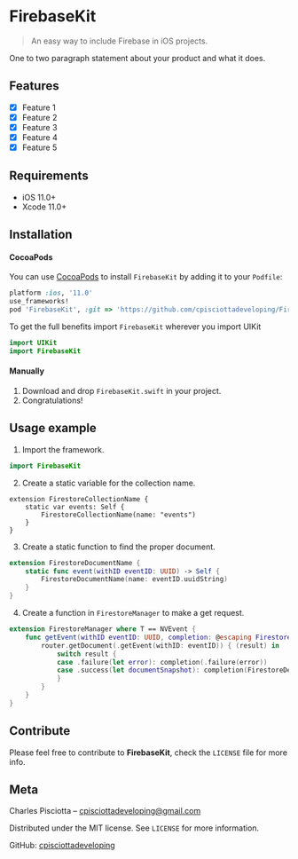 # FirebaseKit
> An easy way to include Firebase in iOS projects.

<!--
[![Swift Version][swift-image]][swift-url]
[![Build Status][travis-image]][travis-url]
[![License][license-image]][license-url]
[![Carthage compatible](https://img.shields.io/badge/Carthage-compatible-4BC51D.svg?style=flat)](https://github.com/Carthage/Carthage)
[![CocoaPods Compatible](https://img.shields.io/cocoapods/v/EZSwiftExtensions.svg)](https://img.shields.io/cocoapods/v/LFAlertController.svg)  
[![Platform](https://img.shields.io/cocoapods/p/LFAlertController.svg?style=flat)](http://cocoapods.org/pods/LFAlertController)
[![PRs Welcome](https://img.shields.io/badge/PRs-welcome-brightgreen.svg?style=flat-square)](http://makeapullrequest.com)

-->

One to two paragraph statement about your product and what it does.

<!--
![](header.png)
-->

## Features

- [x] Feature 1
- [x] Feature 2
- [x] Feature 3
- [x] Feature 4
- [x] Feature 5

## Requirements

- iOS 11.0+
- Xcode 11.0+

## Installation

#### CocoaPods
You can use [CocoaPods](http://cocoapods.org/) to install `FirebaseKit` by adding it to your `Podfile`:

```ruby
platform :ios, '11.0'
use_frameworks!
pod 'FirebaseKit', :git => 'https://github.com/cpisciottadeveloping/FirebaseKit.git'
```

To get the full benefits import `FirebaseKit` wherever you import UIKit

``` swift
import UIKit
import FirebaseKit
```

<!--
#### Carthage
Create a `Cartfile` that lists the framework and run `carthage update`. Follow the [instructions](https://github.com/Carthage/Carthage#if-youre-building-for-ios) to add `$(SRCROOT)/Carthage/Build/iOS/YourLibrary.framework` to an iOS project.

```
github "yourUsername/yourlibrary"
```
-->

#### Manually
1. Download and drop ```FirebaseKit.swift``` in your project.  
2. Congratulations!  

## Usage example

1. Import the framework.
```swift
import FirebaseKit
```

2. Create a static variable for the collection name.
```
extension FirestoreCollectionName {
    static var events: Self {
        FirestoreCollectionName(name: "events")
    }
}
```

3. Create a static function to find the proper document.
```swift
extension FirestoreDocumentName {
    static func event(withID eventID: UUID) -> Self {
        FirestoreDocumentName(name: eventID.uuidString)
    }
}
```

4. Create a function in `FirestoreManager` to make a get request.
```swift
extension FirestoreManager where T == NVEvent {
    func getEvent(withID eventID: UUID, completion: @escaping FirestoreRequestResultCallback) {
        router.getDocument(.getEvent(withID: eventID)) { (result) in
            switch result {
            case .failure(let error): completion(.failure(error))
            case .success(let documentSnapshot): completion(FirestoreDecoder().decodeDocumentSnapshot(documentSnapshot))
            }
        }
    }
}
```

## Contribute

Please feel free to contribute to **FirebaseKit**, check the ``LICENSE`` file for more info.

## Meta

Charles Pisciotta – cpisciottadeveloping@gmail.com

Distributed under the MIT license. See ``LICENSE`` for more information.

GitHub: [cpisciottadeveloping](https://github.com/cpisciottadeveloping)

<!--
[swift-image]:https://img.shields.io/badge/swift-3.0-orange.svg
[swift-url]: https://swift.org/
[license-image]: https://img.shields.io/badge/License-MIT-blue.svg
[license-url]: LICENSE
[travis-image]: https://img.shields.io/travis/dbader/node-datadog-metrics/master.svg?style=flat-square
[travis-url]: https://travis-ci.org/dbader/node-datadog-metrics
[codebeat-image]: https://codebeat.co/badges/c19b47ea-2f9d-45df-8458-b2d952fe9dad
[codebeat-url]: https://codebeat.co/projects/github-com-vsouza-awesomeios-com
-->
